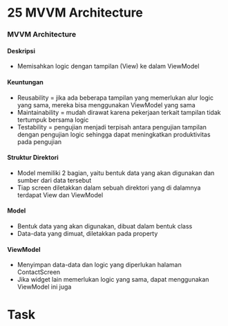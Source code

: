# 25 MVVM Architecture

### MVVM Architecture

#### Deskripsi
* Memisahkan logic dengan tampilan (View) ke dalam ViewModel

#### Keuntungan
* Reusability = jika ada beberapa tampilan yang memerlukan alur logic yang sama, mereka bisa menggunakan ViewModel yang sama
* Maintainability = mudah dirawat karena pekerjaan terkait tampilan tidak tertumpuk bersama logic
* Testability = pengujian menjadi terpisah antara pengujian tampilan dengan pengujian logic sehingga dapat meningkatkan produktivitas pada pengujian

#### Struktur Direktori
* Model memiliki 2 bagian, yaitu bentuk data yang akan digunakan dan sumber dari data tersebut
* Tiap screen diletakkan dalam sebuah direktori yang di dalamnya terdapat View dan ViewModel

#### Model
* Bentuk data yang akan digunakan, dibuat dalam bentuk class
* Data-data yang dimuat, diletakkan pada property

#### ViewModel
* Menyimpan data-data dan logic yang diperlukan halaman ContactScreen
* Jika widget lain memerlukan logic yang sama, dapat menggunakan ViewModel ini juga

# Task
